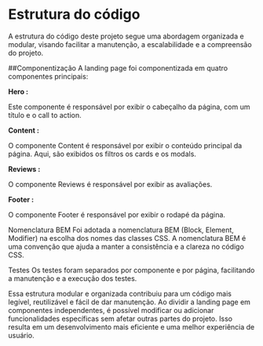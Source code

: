 
# Estrutura do código

A estrutura do código deste projeto segue uma abordagem organizada e modular, visando facilitar a manutenção, a escalabilidade e a compreensão do projeto.

##Componentização
A landing page foi componentizada em quatro componentes principais:

**Hero :**

Este componente é responsável por exibir o cabeçalho da página, com um título e o call to action.

**Content :**

O componente Content é responsável por exibir o conteúdo principal da página. Aqui, são exibidos os filtros os cards e os modals.

**Reviews :**

O componente Reviews é responsável por exibir as avaliações.

**Footer :**

O componente Footer é responsável por exibir o rodapé da página.

Nomenclatura BEM
Foi adotada a nomenclatura BEM (Block, Element, Modifier) na escolha dos nomes das classes CSS. A nomenclatura BEM é uma convenção que ajuda a manter a consistência e a clareza no código CSS.

Testes
Os testes foram separados por componente e por página, facilitando a manutenção e a execução dos testes.

Essa estrutura modular e organizada contribuiu para um código mais legível, reutilizável e fácil de dar manutenção. Ao dividir a landing page em componentes independentes, é possível modificar ou adicionar funcionalidades específicas sem afetar outras partes do projeto. Isso resulta em um desenvolvimento mais eficiente e uma melhor experiência de usuário.
